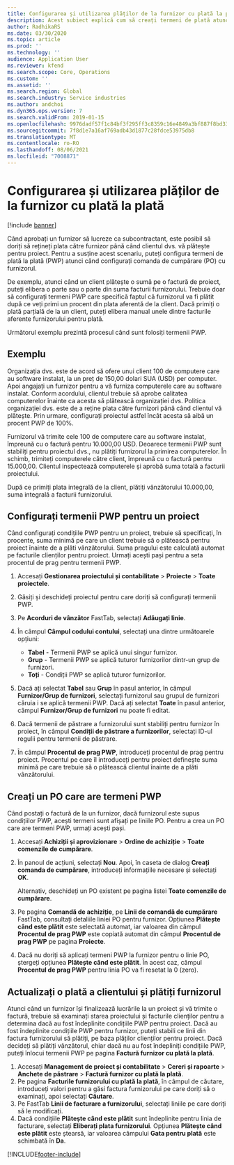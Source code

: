 ```yaml
---
title: Configurarea și utilizarea plăților de la furnizor cu plată la plată
description: Acest subiect explică cum să creați termeni de plată atunci când plătiți (PWP), astfel încât să puteți elibera plăți parțiale de la furnizor, pe baza plăților clienților.
author: RadhikaRS
ms.date: 03/30/2020
ms.topic: article
ms.prod: ''
ms.technology: ''
audience: Application User
ms.reviewer: kfend
ms.search.scope: Core, Operations
ms.custom: ''
ms.assetid: ''
ms.search.region: Global
ms.search.industry: Service industries
ms.author: andchoi
ms.dyn365.ops.version: 7
ms.search.validFrom: 2019-01-15
ms.openlocfilehash: 9976dadf57f1c84bf3f295ff3c8359c16e4849a3bf887f8bd33e46a04e2a5952
ms.sourcegitcommit: 7f8d1e7a16af769adb43d1877c28fdce53975db8
ms.translationtype: MT
ms.contentlocale: ro-RO
ms.lasthandoff: 08/06/2021
ms.locfileid: "7008871"
---
```

# <a name="set-up-and-use-pay-when-paid-vendor-payments"></a>Configurarea și utilizarea plăților de la furnizor cu plată la plată

[!include [banner](../includes/banner.md)]

Când aprobați un furnizor să lucreze ca subcontractant, este posibil să doriți să rețineți plata către furnizor până când clientul dvs. vă plătește pentru proiect. Pentru a susține acest scenariu, puteți configura termeni de plată la plată (PWP) atunci când configurați comanda de cumpărare (PO) cu furnizorul.

De exemplu, atunci când un client plătește o sumă pe o factură de proiect, puteți elibera o parte sau o parte din suma facturii furnizorului. Trebuie doar să configurați termeni PWP care specifică faptul că furnizorul va fi plătit după ce veți primi un procent din plata aferentă de la client. Dacă primiți o plată parțială de la un client, puteți elibera manual unele dintre facturile aferente furnizorului pentru plată.

Următorul exemplu prezintă procesul când sunt folosiți termenii PWP.

## <a name="example"></a>Exemplu

Organizația dvs. este de acord să ofere unui client 100 de computere care au software instalat, la un preț de 150,00 dolari SUA (USD) per computer. Apoi angajați un furnizor pentru a vă furniza computerele care au software instalat. Conform acordului, clientul trebuie să aprobe calitatea computerelor înainte ca acesta să plătească organizației dvs. Politica organizației dvs. este de a reține plata către furnizori până când clientul vă plătește. Prin urmare, configurați proiectul astfel încât acesta să aibă un procent PWP de 100%.

Furnizorul vă trimite cele 100 de computere care au software instalat, împreună cu o factură pentru 10.000,00 USD. Deoarece termenii PWP sunt stabiliți pentru proiectul dvs., nu plătiți furnizorul la primirea computerelor. În schimb, trimiteți computerele către client, împreună cu o factură pentru 15.000,00. Clientul inspectează computerele și aprobă suma totală a facturii proiectului.

După ce primiți plata integrală de la client, plătiți vânzătorului 10.000,00, suma integrală a facturii furnizorului.

## <a name="set-up-pwp-terms-for-a-project"></a>Configurați termenii PWP pentru un proiect

Când configurați condițiile PWP pentru un proiect, trebuie să specificați, în procente, suma minimă pe care un client trebuie să o plătească pentru proiect înainte de a plăti vânzătorului. Suma pragului este calculată automat pe facturile clienților pentru proiect. Urmați acești pași pentru a seta procentul de prag pentru termenii PWP.

1. Accesați **Gestionarea proiectului și contabilitate** \> **Proiecte** \> **Toate proiectele**.
2. Găsiți și deschideți proiectul pentru care doriți să configurați termenii PWP.
3. Pe **Acorduri de vânzător** FastTab, selectați **Adăugați linie**.
3. În câmpul **Câmpul codului contului**, selectați una dintre următoarele opțiuni:

    - **Tabel** - Termenii PWP se aplică unui singur furnizor.
    - **Grup** - Termenii PWP se aplică tuturor furnizorilor dintr-un grup de furnizori.
    - **Toți** - Condiții PWP se aplică tuturor furnizorilor.

4. Dacă ați selectat **Tabel** sau **Grup** în pasul anterior, în câmpul **Furnizor/Grup de furnizori**, selectați furnizorul sau grupul de furnizori căruia i se aplică termenii PWP. Dacă ați selectat **Toate** în pasul anterior, câmpul **Furnizor/Grup de furnizori** nu poate fi editat.
5. Dacă termenii de păstrare a furnizorului sunt stabiliți pentru furnizor în proiect, în câmpul **Condiții de păstrare a furnizorilor**, selectați ID-ul regulii pentru termenii de păstrare.
6. În câmpul **Procentul de prag PWP**, introduceți procentul de prag pentru proiect. Procentul pe care îl introduceți pentru proiect definește suma minimă pe care trebuie să o plătească clientul înainte de a plăti vânzătorului.

## <a name="create-a-po-that-has-pwp-terms"></a>Creați un PO care are termeni PWP

Când postați o factură de la un furnizor, dacă furnizorul este supus condițiilor PWP, acești termeni sunt afișați pe liniile PO. Pentru a crea un PO care are termeni PWP, urmați acești pași.

1. Accesați **Achiziții și aprovizionare** \> **Ordine de achiziție** \> **Toate comenzile de cumpărare**.
2. În panoul de acțiuni, selectați **Nou**. Apoi, în caseta de dialog **Creați comanda de cumpărare**, introduceți informațiile necesare și selectați **OK**.

    Alternativ, deschideți un PO existent pe pagina listei **Toate comenzile de cumpărare**.

4. Pe pagina **Comandă de achiziție**, pe **Linii de comandă de cumpărare** FastTab, consultați detaliile liniei PO pentru furnizor. Opțiunea **Plătește când este plătit** este selectată automat, iar valoarea din câmpul **Procentul de prag PWP** este copiată automat din câmpul **Procentul de prag PWP** pe pagina **Proiecte**.
6. Dacă nu doriți să aplicați termeni PWP la furnizor pentru o linie PO, ștergeți opțiunea **Plătește când este plătit**. În acest caz, câmpul **Procentul de prag PWP** pentru linia PO va fi resetat la 0 (zero).

## <a name="update-a-customer-payment-and-pay-the-vendor"></a>Actualizați o plată a clientului și plătiți furnizorul

Atunci când un furnizor își finalizează lucrările la un proiect și vă trimite o factură, trebuie să examinați starea proiectului și facturile clienților pentru a determina dacă au fost îndeplinite condițiile PWP pentru proiect. Dacă au fost îndeplinite condițiile PWP pentru furnizor, puteți stabili ce linii din factura furnizorului să plătiți, pe baza plăților clienților pentru proiect. Dacă decideți să plătiți vânzătorul, chiar dacă nu au fost îndepliniți condițiile PWP, puteți înlocui termenii PWP pe pagina **Factură furnizor cu plată la plată**.

1. Accesați **Management de proiect și contabilitate** \> **Cereri și rapoarte** \> **Anchete de păstrare** \> **Factură furnizor cu plată la plată**.
2. Pe pagina **Facturile furnizorului cu plată la plată**, în câmpul de căutare, introduceți valori pentru a găsi factura furnizorului pe care doriți să o examinați, apoi selectați **Căutare**.
3. Pe FastTab **Linii de facturare a furnizorului**, selectați liniile pe care doriți să le modificați.
4. Dacă condițiile **Plătește când este plătit** sunt îndeplinite pentru linia de facturare, selectați **Eliberați plata furnizorului**. Opțiunea **Plătește când este plătit** este ștearsă, iar valoarea câmpului **Gata pentru plată** este schimbată în **Da**.


[!INCLUDE[footer-include](../includes/footer-banner.md)]
